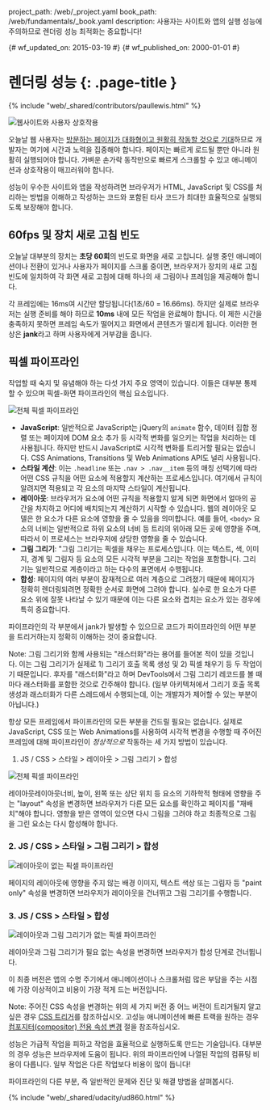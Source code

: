 project_path: /web/_project.yaml
book_path: /web/fundamentals/_book.yaml
description: 사용자는 사이트와 앱의 실행 성능에 주의하므로 렌더링 성능 최적화는 중요합니다!

{# wf_updated_on: 2015-03-19 #}
{# wf_published_on: 2000-01-01 #}

# 렌더링 성능 {: .page-title }

{% include "web/_shared/contributors/paullewis.html" %}

<img src="images/intro/response.jpg" class="attempt-right" alt="웹사이트와 사용자 상호작용">


오늘날 웹 사용자는 <a href="http://paul.kinlan.me/what-news-readers-want/">방문하는 페이지가 대화형이고 원활히 작동할 것으로 기대</a>하므로 개발자는 여기에 시간과 노력을 집중해야 합니다. 페이지는 빠르게 로드될 뿐만 아니라 원활히 실행되어야 합니다. 가벼운 손가락 동작만으로 빠르게 스크롤할 수 있고 애니메이션과 상호작용이 매끄러워야 합니다.

성능이 우수한 사이트와 앱을 작성하려면 브라우저가 HTML, JavaScript 및 CSS를 처리하는 방법을 이해하고 작성하는 코드와 포함된 타사 코드가 최대한 효율적으로 실행되도록 보장해야 합니다.

<div class="clearfix"></div>


## 60fps 및 장치 새로 고침 빈도

오늘날 대부분의 장치는 **초당 60회**의 빈도로 화면을 새로 고칩니다. 실행 중인 애니메이션이나 전환이 있거나 사용자가 페이지를 스크롤 중이면, 브라우저가 장치의 새로 고침 빈도에 일치하여 각 화면 새로 고침에 대해 하나의 새 그림이나 프레임을 제공해야 합니다.

각 프레임에는 16ms여 시간만 할당됩니다(1초/60 = 16.66ms). 하지만 실제로 브라우저는 실행 준비를 해야 하므로 **10ms** 내에 모든 작업을 완료해야 합니다. 이 제한 시간을 충족하지 못하면 프레임 속도가 떨어지고 화면에서 콘텐츠가 떨리게 됩니다. 이러한 현상은 **jank**라고 하며 사용자에게 거부감을 줍니다.

## 픽셀 파이프라인
작업할 때 숙지 및 유념해야 하는 다섯 가지 주요 영역이 있습니다. 이들은 대부분 통제할 수 있으며 픽셀-화면 파이프라인의 핵심 요소입니다.

<img src="images/intro/frame-full.jpg" class="center" alt="전체 픽셀 파이프라인">

* **JavaScript**: 일반적으로 JavaScript는  jQuery의 `animate` 함수, 데이터 집합 정렬 또는 페이지에 DOM 요소 추가 등 시각적 변화를 일으키는 작업을 처리하는 데 사용됩니다. 하지만 반드시 JavaScript로 시각적 변화를 트리거할 필요는 없습니다. CSS Animations, Transitions 및 Web Animations API도 널리 사용됩니다.
* **스타일 계산**: 이는 `.headline` 또는 `.nav > .nav__item` 등의 매칭 선택기에 따라 어떤 CSS 규칙을 어떤 요소에 적용할지 계산하는 프로세스입니다.  여기에서 규칙이 알려지면 적용되고 각 요소의 마지막 스타일이 계산됩니다.
* **레이아웃**: 브라우저가 요소에 어떤 규칙을 적용할지 알게 되면 화면에서 얼마의 공간을 차지하고 어디에 배치되는지 계산하기 시작할 수 있습니다. 웹의 레이아웃 모델은 한 요소가 다른 요소에 영향을 줄 수 있음을 의미합니다. 예를 들어, `<body>` 요소의 너비는 일반적으로 하위 요소의 너비 등 트리의 위아래 모든 곳에 영향을 주며, 따라서 이 프로세스는 브라우저에 상당한 영향을 줄 수 있습니다. 
* **그림 그리기**: "그림 그리기는 픽셀을 채우는 프로세스입니다. 이는 텍스트, 색, 이미지, 경계 및 그림자 등 요소의 모든 시각적 부분을 그리는 작업을 포함합니다. 그리기는 일반적으로 계층이라고 하는 다수의 표면에서 수행됩니다.
* **합성**: 페이지의 여러 부분이 잠재적으로 여러 계층으로 그려졌기 때문에 페이지가 정확히 렌더링되려면 정확한 순서로 화면에 그려야 합니다. 실수로 한 요소가 다른 요소 위에 잘못 나타날 수 있기 때문에 이는 다른 요소와 겹치는 요소가 있는 경우에 특히 중요합니다.

파이프라인의 각 부분에서 jank가 발생할 수 있으므로 코드가 파이프라인의 어떤 부분을 트리거하는지 정확히 이해하는 것이 중요합니다.

Note: 그림 그리기와 함께 사용되는 "래스터화"라는 용어를 들어본 적이 있을 것입니다. 이는 그림 그리기가 실제로 1) 그리기 호출 목록 생성 및 2) 픽셀 채우기 등 두 작업이기 때문입니다.
후자를 "래스터화"라고 하며 DevTools에서 그림 그리기 레코드를 볼 때마다 래스터화를 포함한 것으로 간주해야 합니다. (일부 아키텍처에서 그리기 호출 목록 생성과 래스터화가 다른 스레드에서 수행되는데, 이는 개발자가 제어할 수 있는 부분이 아닙니다.)

항상 모든 프레임에서 파이프라인의 모든 부분을 건드릴 필요는 없습니다. 실제로 JavaScript, CSS 또는 Web Animations를 사용하여 시각적 변경을 수행할 때 주어진 프레임에 대해 파이프라인이 _정상적으로_ 작동하는 세 가지 방법이 있습니다.

1. JS / CSS > 스타일 > 레이아웃 > 그림 그리기 > 합성

<img src="images/intro/frame-full.jpg" class="center" alt="전체 픽셀 파이프라인">

레이아웃레이아웃너비, 높이, 왼쪽 또는 상단 위치 등 요소의 기하학적 형태에 영향을 주는 "layout" 속성을 변경하면 브라우저가 다른 모든 요소를 확인하고 페이지를 "재배치"해야 합니다. 영향을 받은 영역이 있으면 다시 그림을 그려야 하고 최종적으로 그림을 그린 요소는 다시 합성해야 합니다.

### 2. JS / CSS > 스타일 > 그림 그리기 > 합성

<img src="images/intro/frame-no-layout.jpg" class="center" alt="레이아웃이 없는 픽셀 파이프라인">

페이지의 레이아웃에 영향을 주지 않는 배경 이미지, 텍스트 색상 또는 그림자 등 "paint only" 속성을 변경하면 브라우저가 레이아웃을 건너뛰고 그림 그리기를 수행합니다.

### 3. JS / CSS > 스타일 > 합성

<img src="images/intro/frame-no-layout-paint.jpg" class="center" alt="레이아웃과 그림 그리기가 없는 픽셀 파이프라인">

레이아웃과 그림 그리기가 필요 없는 속성을 변경하면 브라우저가 합성 단계로 건너뜁니다.

이 최종 버전은 앱의 수명 주기에서 애니메이션이나 스크롤처럼 많은 부담을 주는 시점에 가장 이상적이고 비용이 가장 적게 드는 버전입니다.

Note: 주어진 CSS 속성을 변경하는 위의 세 가지 버전 중 어느 버전이 트리거될지 알고 싶은 경우 <a href='http://csstriggers.com'>CSS 트리거</a>를 참조하십시오. 고성능 애니메이션에 빠른 트랙을 원하는 경우 <a href='stick-to-compositor-only-properties-and-manage-layer-count'>컴포지터(compositor) 전용 속성 변경</a> 절을 참조하십시오.

성능은 가급적 작업을 피하고 작업을 효율적으로 실행하도록 만드는 기술입니다. 대부분의 경우 성능은 브라우저에 도움이 됩니다. 위의 파이프라인에 나열된 작업의 컴퓨팅 비용이 다릅니다. 일부 작업은 다른 작업보다 비용이 많이 듭니다!

파이프라인의 다른 부분, 즉 일반적인 문제와 진단 및 해결 방법을 살펴봅시다.

{% include "web/_shared/udacity/ud860.html" %}
